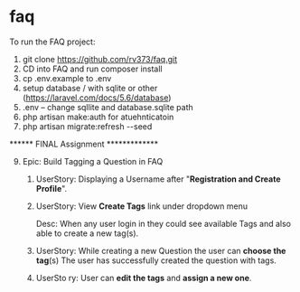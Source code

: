 # faq

To run the FAQ project:

1. git clone https://github.com/rv373/faq.git
2. CD into FAQ and run composer install
3. cp .env.example to .env
4. setup database / with sqlite or other (https://laravel.com/docs/5.6/database)
5. .env – change sqllite and database.sqlite path
6. php artisan make:auth for atuehnticatoin
8. php artisan migrate:refresh --seed

****** FINAL Assignment *************

9) Epic: Build Tagging a Question in FAQ	

    1.	UserStory: Displaying a Username after "**Registration and Create Profile**".     
    
    2.	UserStory: View **Create Tags** link under dropdown menu
    
        Desc: When any user login in they could see available Tags and also able to create a new tag(s).
        
    3.	UserStory: While creating a new Question the user can **choose the tag**(s)
        The user has successfully created the question with tags.
        
    4.	UserSto ry: User can **edit the tags** and **assign a new one**.
